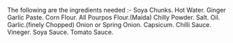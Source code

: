 The following are the ingredients needed :-
Soya Chunks.
Hot Water.
Ginger Garlic Paste.
Corn Flour.
All Pourpos Flour.(Maida)
Chilly Powder.
Salt.
Oil.
Garlic.(finely Chopped)
Onion or Spring Onion.
Capsicum.
Chilli Sauce.
Vineger.
Soya Sauce.
Tomato Sauce.
